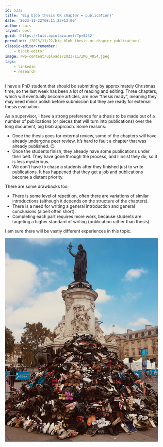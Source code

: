 ```yaml
---
id: 5232
title: 'Big blob thesis OR chapter = publication?'
date: '2023-11-22T08:11:23+13:00'
author: Luis
layout: post
guid: 'https://luis.apiolaza.net/?p=5232'
permalink: /2023/11/22/big-blob-thesis-or-chapter-publication/
classic-editor-remember:
    - block-editor
image: /wp-content/uploads/2023/11/IMG_4054.jpeg
tags:
    - linkedin
    - research
---
```


I have a PhD student that should be submitting by approximately Christmas time, so the last week has been a lot of reading and editing. Three chapters, which will eventually become articles, are now “thesis ready”, meaning they may need minor polish before submission but they are ready for external thesis evaluation.

As a supervisor, I have a strong preference for a thesis to be made out of a number of publications (or pieces that will turn into publications) over the long document, big blob approach. Some reasons:

- Once the thesis goes for external review, some of the chapters will have already undergone peer review. It’s hard to fault a chapter that was already published. 😉
- Once the students finish, they already have some publications under their belt. They have gone through the process, and I insist they do, so it is less mysterious.
- We don’t have to chase a students after they finished just to write publications. It has happened that they get a job and publications become a distant priority.

There are some drawbacks too:

- There is some level of repetition, often there are variations of similar introductions (although it depends on the structure of the chapters).
- There is a need for writing a general introduction and general conclusions (albeit often short).
- Completing each part requires more work, because students are targeting a higher standard of writing (publication rather than thesis).

I am sure there will be vastly different experiences in this topic.

![Statue base covered with shoes, Paris.](/assets/images/shoe_statue.jpeg)